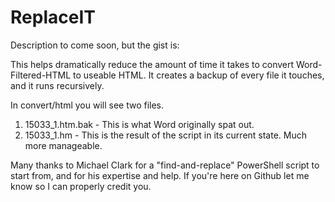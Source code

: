 # ReplaceIT

Description to come soon, but the gist is:

This helps dramatically reduce the amount of time it takes to convert Word-Filtered-HTML to useable HTML. It creates a backup of every file it touches, and it runs recursively.

In convert/html you will see two files.

1. 15033_1.htm.bak - This is what Word originally spat out.
2. 15033_1.hm - This is the result of the script in its current state. Much more manageable.

Many thanks to Michael Clark for a "find-and-replace" PowerShell script to start from, and for his expertise and help. If you're here on Github let me know so I can properly credit you.